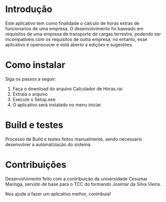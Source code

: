 # Introdução 
Este aplicativo tem como finalidade o calculo de horas extras de funcionarios de uma empresa.
O desenvolvimento foi baseado em requisitos de uma empresa de transporte de cargas terrestre, podendo ser incompatíveis com os requisitos de outra empresa, no entanto, esse aplicativo é opensoucer e está aberto a edições e sugestões.

# Como instalar
Siga os passos a seguir:
1.	Faça o download do arquivo Calculador de Horas.rar
2.	Extraia o arquivo
3.	Execute o Setup.exe
4.	O aplicativo será instalado no menu iniciar.

# Build e testes
Processo de Build e testes feitos manualmente, sendo necessario desenvolver a automatização do sistema.

# Contribuições
Desenvolvimento feito com a contribuição da universidade Cesumar Maringa, servido de base para o TCC do formando Josimar da Silva Vieira.

Nos ajude a fazer um aplicativo melhor, contribuia!
